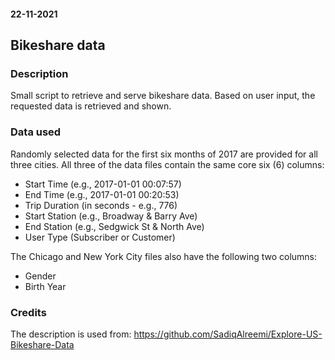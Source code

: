 #### 22-11-2021

## Bikeshare data

### Description
Small script to retrieve and serve bikeshare data. Based on user input, the requested data is retrieved and shown.

### Data used
Randomly selected data for the first six months of 2017 are provided for all three cities. All three of the data files contain the same core six (6) columns:

- Start Time (e.g., 2017-01-01 00:07:57)
- End Time (e.g., 2017-01-01 00:20:53)
- Trip Duration (in seconds - e.g., 776)
- Start Station (e.g., Broadway & Barry Ave)
- End Station (e.g., Sedgwick St & North Ave)
- User Type (Subscriber or Customer)

The Chicago and New York City files also have the following two columns:
- Gender
- Birth Year

### Credits
The description is used from: https://github.com/SadiqAlreemi/Explore-US-Bikeshare-Data

